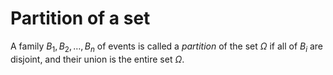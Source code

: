 # Partition of a set

A family $B_1, B_2, \ldots, B_n$ of events is called a *partition* of the set
$\Omega$ if all of $B_i$ are disjoint, and their union is the entire set $\Omega$.
